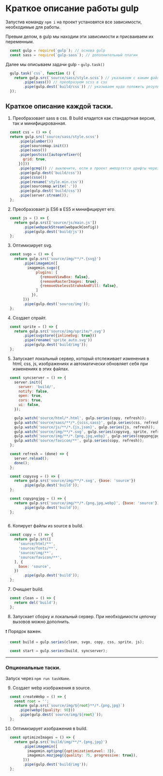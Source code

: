 # Краткоe описание работы gulp

Запустив команду `npm i` на проект установятся все зависимости, необходимые для работы.

Превым делом, в gulp мы находим эти зависимости и присваиваем их переменным.

```js
  const gulp = require(`gulp`); // основа gulp
  const sass = require(`gulp-sass`); // дополнительный плагин
```

Далее мы описываем задачи gulp - `gulp.task()`

```js
  gulp.task(`css`, function () {
    return gulp.src(`source/sass/style.scss`) // указываем с каким файлом мы работаем
        .pipe(sass()) // преобразуем scss в css
        .pipe(gulp.dest(`build/css`)) // указываем куда положить результат преобразования
  });
```

## Краткое описание каждой таски.

1. Преобразовает sass в css. В build кладется как стандартная версия, так и минифицированная.

```js
  const css = () => {
  return gulp.src('source/sass/style.scss')
      .pipe(plumber())
      .pipe(sourcemap.init())
      .pipe(sass())
      .pipe(postcss([autoprefixer({
        grid: true,
      })]))
      .pipe(gcmq()) // выключите, если в проект импортятся шрифты через ссылку на внешний источник
      .pipe(gulp.dest('build/css'))
      .pipe(csso())
      .pipe(rename('style.min.css'))
      .pipe(sourcemap.write('.'))
      .pipe(gulp.dest('build/css'))
      .pipe(server.stream());
  };
```

2. Преобразовает js ES6 в ES5 и минифицирует его. 

```js
  const js = () => {
    return gulp.src(['source/js/main.js'])
        .pipe(webpackStream(webpackConfig))
        .pipe(gulp.dest('build/js'))
  };
```

3. Оптимизирует svg.

```js
  const svgo = () => {
    return gulp.src('source/img/**/*.{svg}')
        .pipe(imagemin([
          imagemin.svgo({
              plugins: [
                {removeViewBox: false},
                {removeRasterImages: true},
                {removeUselessStrokeAndFill: false},
              ]
            }),
        ]))
        .pipe(gulp.dest('source/img'));
  };
```

4. Создает спрайт.

```js
  const sprite = () => {
    return gulp.src('source/img/sprite/*.svg')
        .pipe(svgstore({inlineSvg: true}))
        .pipe(rename('sprite_auto.svg'))
        .pipe(gulp.dest('build/img'));
  };
```

5. Запускает локальный сервер, который отслеживает изменения в html, css, js, изображениях и автоматически обновляет себя при изменениях в этих файлах.

```js
  const syncserver = () => {
    server.init({
      server: 'build/',
      notify: false,
      open: true,
      cors: true,
      ui: false,
    });

    gulp.watch('source/html/*.html', gulp.series(copy, refresh));
    gulp.watch('source/sass/**/*.{scss,sass}', gulp.series(css, refresh));
    gulp.watch('source/js/**/*.{js,json}', gulp.series(js, refresh));
    gulp.watch('source/img/**/*.svg', gulp.series(copysvg, sprite, refresh));
    gulp.watch('source/img/**/*.{png,jpg,webp}', gulp.series(copypngjpg, refresh));
    gulp.watch('source/favicon/**', gulp.series(copy, refresh));
  };

  const refresh = (done) => {
    server.reload();
    done();
  };

  const copysvg = () => {
    return gulp.src('source/img/**/*.svg', {base: 'source'})
        .pipe(gulp.dest('build'));
  };

  const copypngjpg = () => {
    return gulp.src('source/img/**/*.{png,jpg,webp}', {base: 'source'})
        .pipe(gulp.dest('build'));
  };
      
```

6. Копирует файлы из source в build.

```js
  const copy = () => {
    return gulp.src([
      'source/html/**',
      'source/fonts/**',
      'source/img/**',
      'source/favicon/**',
    ], {
      base: 'source',
    })
        .pipe(gulp.dest('build'));
  };
```

7. Очищает build.

```js
  const clean = () => {
    return del('build');
  };
```

8. Запускает сборку и локальный сервер. При необходимости цепочку вызовов можно дополнить. 

❗ Порядок важен.

```js
  const build = gulp.series(clean, svgo, copy, css, sprite, js);

  const start = gulp.series(build, syncserver);
```

---

### Опциональные таски. 
Запуск через `npm run taskName`.

9. Создает webp изображения в source.

```js
  const createWebp = () => {
    const root = '';
    return gulp.src(`source/img/${root}**/*.{png,jpg}`)
      .pipe(webp({quality: 90}))
      .pipe(gulp.dest(`source/img/${root}`));
  };
```

10. Оптимизирует изображения в build.

```js
  const optimizeImages = () => {
    return gulp.src('build/img/**/*.{png,jpg}')
        .pipe(imagemin([
          imagemin.optipng({optimizationLevel: 3}),
          imagemin.mozjpeg({quality: 75, progressive: true}),
        ]))
        .pipe(gulp.dest('build/img'));
  };
```
